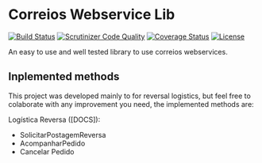 # Correios Webservice Lib
[![Build Status](https://travis-ci.org/trocafone/correios-lib.svg?branch=master)](https://travis-ci.org/trocafone/correios-lib)
[![Scrutinizer Code Quality](https://img.shields.io/scrutinizer/g/dafiti/correios/master.svg?style=flat-square)](https://scrutinizer-ci.com/g/dafiti/correios/?branch=master)
[![Coverage Status](https://coveralls.io/repos/github/trocafone/correios-lib/badge.svg?branch=master)](https://coveralls.io/github/trocafone/correios-lib?branch=master)
[![License](https://img.shields.io/badge/licence-MIT-blue.svg)]()

An easy to use and well tested library to use correios webservices.

## Inplemented methods

This project was developed mainly to for reversal logistics, but feel free to colaborate with any improvement you need, the implemented methods are:

Logística Reversa ([DOCS]):

- SolicitarPostagemReversa
- AcompanharPedido
- Cancelar Pedido
